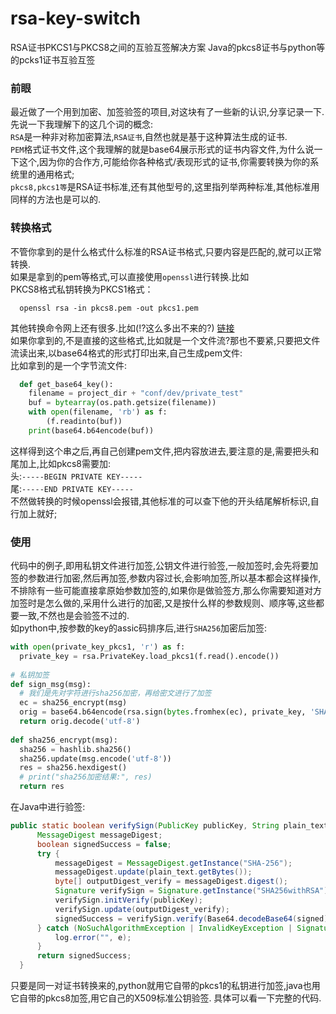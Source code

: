 # rsa-key-switch
RSA证书PKCS1与PKCS8之间的互验互签解决方案 Java的pkcs8证书与python等的pcks1证书互验互签

### 前眼
  最近做了一个用到加密、加签验签的项目,对这块有了一些新的认识,分享记录一下.</br>
  先说一下我理解下的这几个词的概念:</br>
  ```RSA```是一种非对称加密算法,```RSA证书```,自然也就是基于这种算法生成的证书.</br>
  ```PEM```格式证书文件,这个我理解的就是base64展示形式的证书内容文件,为什么说一下这个,因为你的合作方,可能给你各种格式/表现形式的证书,你需要转换为你的系统里的通用格式;</br>
  ```pkcs8,pkcs1等```是RSA证书标准,还有其他型号的,这里指列举两种标准,其他标准用同样的方法也是可以的.

### 转换格式
  不管你拿到的是什么格式什么标准的RSA证书格式,只要内容是匹配的,就可以正常转换.</br>
  如果是拿到的pem等格式,可以直接使用```openssl```进行转换.比如</br>
  PKCS8格式私钥转换为PKCS1格式： 
  ``` shell 
    openssl rsa -in pkcs8.pem -out pkcs1.pem 
  ```  
  其他转换命令网上还有很多.比如(:interrobang:这么多出不来的?)
  [链接](http://blog.csdn.net/weixin_34071713/article/details/93242506)
  </br>
  如果你拿到的,不是直接的这些格式,比如就是一个文件流?那也不要紧,只要把文件流读出来,以base64格式的形式打印出来,自己生成pem文件:  </br>
  比如拿到的是一个字节流文件: </br>
  ``` Python
    def get_base64_key():
      filename = project_dir + "conf/dev/private_test"
      buf = bytearray(os.path.getsize(filename))
      with open(filename, 'rb') as f:
          (f.readinto(buf))
      print(base64.b64encode(buf))
  ```
  
  这样得到这个串之后,再自己创建pem文件,把内容放进去,要注意的是,需要把头和尾加上,比如pkcs8需要加:</br>
  头:``` -----BEGIN PRIVATE KEY----- ```  </br>
  尾:``` -----END PRIVATE KEY----- ```</br>
  不然做转换的时候openssl会报错,其他标准的可以查下他的开头结尾解析标识,自行加上就好;
  
 
### 使用
  代码中的例子,即用私钥文件进行加签,公钥文件进行验签,一般加签时,会先将要加签的参数进行加密,然后再加签,参数内容过长,会影响加签,所以基本都会这样操作,不排除有一些可能直接拿原始参数加签的,如果你是做验签方,那么你需要知道对方加签时是怎么做的,采用什么进行的加密,又是按什么样的参数规则、顺序等,这些都要一致,不然也是会验签不过的.</br>
  如python中,按参数的key的assic码排序后,进行```SHA256```加密后加签:
  ``` Python
  with open(private_key_pkcs1, 'r') as f:
    private_key = rsa.PrivateKey.load_pkcs1(f.read().encode())
    
  # 私钥加签
  def sign_msg(msg):
    # 我们是先对字符进行sha256加密，再给密文进行了加签
    ec = sha256_encrypt(msg)
    orig = base64.b64encode(rsa.sign(bytes.fromhex(ec), private_key, 'SHA-256'))
    return orig.decode('utf-8')
    
  def sha256_encrypt(msg):
    sha256 = hashlib.sha256()
    sha256.update(msg.encode('utf-8'))
    res = sha256.hexdigest()
    # print("sha256加密结果:", res)
    return res

  ```
  在Java中进行验签:
  ``` Java
  public static boolean verifySign(PublicKey publicKey, String plain_text, String signed) {
        MessageDigest messageDigest;
        boolean signedSuccess = false;
        try {
            messageDigest = MessageDigest.getInstance("SHA-256");
            messageDigest.update(plain_text.getBytes());
            byte[] outputDigest_verify = messageDigest.digest();
            Signature verifySign = Signature.getInstance("SHA256withRSA");
            verifySign.initVerify(publicKey);
            verifySign.update(outputDigest_verify);
            signedSuccess = verifySign.verify(Base64.decodeBase64(signed));
        } catch (NoSuchAlgorithmException | InvalidKeyException | SignatureException e) {
            log.error("", e);
        }
        return signedSuccess;
    }
  ```
  只要是同一对证书转换来的,python就用它自带的pkcs1的私钥进行加签,java也用它自带的pkcs8加签,用它自己的X509标准公钥验签.
  具体可以看一下完整的代码.
